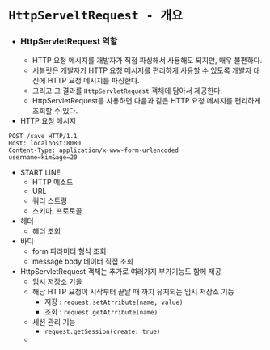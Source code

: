 # `HttpServeltRequest - 개요`

- ### HttpServletRequest 역할
  - HTTP 요청 메시지를 개발자가 직접 파싱해서 사용해도 되지만, 매우 불편하다. 
  - 서블릿은 개발자가 HTTP 요청 메시지를 편리하게 사용할 수 있도록 개발자 대신에 HTTP 요청 메시지를 파싱한다.
  - 그리고 그 결과를 `HttpServletRequest` 객체에 담아서 제공한다.
  - HttpServletRequest를 사용하면 다음과 같은 HTTP 요청 메시지를 편리하게 조회할 수 있다.
-  HTTP 요청 메시지
  ```
POST /save HTTP/1.1
Host: localhost:8080
Content-Type: application/x-www-form-urlencoded
username=kim&age=20
  ```

- START LINE
  - HTTP 메소드
  - URL
  - 쿼리 스트링
  - 스키마, 프로토콜
- 헤더
  - 헤더 조회
- 바디
  - form 파라미터 형식 조회
  - message body 데이터 직접 조회
- HttpServletRequest 객체는 추가로 여러가지 부가기능도 함께 제공
  - 임시 저장소 기을
  - 해당 HTTP 요청이 시작부터 끝날 때 까지 유지되는 임시 저장소 기능
    - 저장 : `request.setAtrribute(name, value)`
    - 조회 : `request.getAtrribute(name)`
  - 세션 관리 기능
    - `request.getSession(create: true)`
  - 

